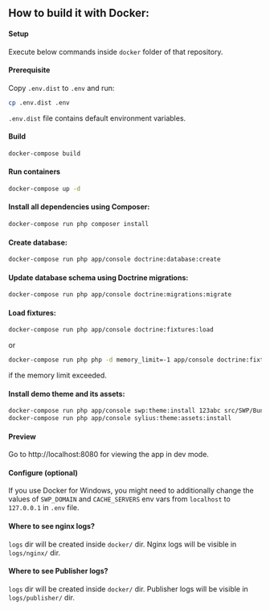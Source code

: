 ## How to build it with Docker:

#### Setup

Execute below commands inside `docker` folder of that repository.

#### Prerequisite

Copy `.env.dist` to `.env` and run:

```bash
cp .env.dist .env
```

`.env.dist` file contains default environment variables. 

#### Build

```bash
docker-compose build
```

#### Run containers

```bash
docker-compose up -d
```

#### Install all dependencies using Composer:

```bash
docker-compose run php composer install
```

#### Create database:

```bash
docker-compose run php app/console doctrine:database:create
```

#### Update database schema using Doctrine migrations:

```bash
docker-compose run php app/console doctrine:migrations:migrate
```

#### Load fixtures:

```bash
docker-compose run php app/console doctrine:fixtures:load
```

or 

```bash
docker-compose run php php -d memory_limit=-1 app/console doctrine:fixtures:load
```

if the memory limit exceeded.

#### Install demo theme and its assets:

```bash
docker-compose run php app/console swp:theme:install 123abc src/SWP/Bundle/FixturesBundle/Resources/themes/DefaultTheme/ -f -p
docker-compose run php app/console sylius:theme:assets:install
```

#### Preview

Go to http://localhost:8080 for viewing the app in dev mode.

#### Configure (optional)

If you use Docker for Windows, you might need to additionally 
change the values of `SWP_DOMAIN` and `CACHE_SERVERS` env vars from `localhost` to `127.0.0.1` in `.env` file.

#### Where to see nginx logs?

`logs` dir will be created inside `docker/` dir. Nginx logs will be visible in `logs/nginx/` dir.

#### Where to see Publisher logs?

`logs` dir will be created inside `docker/` dir. Publisher logs will be visible in `logs/publisher/` dir.
